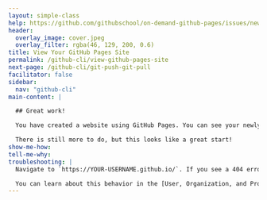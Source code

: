 ```yaml
---
layout: simple-class
help: https://github.com/githubschool/on-demand-github-pages/issues/new?title=I%20need%20help&body=Describe%20what%20you%20need%20help%20with%20here.&labels=Help%20Wanted
header:
  overlay_image: cover.jpeg
  overlay_filter: rgba(46, 129, 200, 0.6)
title: View Your GitHub Pages Site
permalink: /github-cli/view-github-pages-site
next-page: /github-cli/git-push-git-pull
facilitator: false
sidebar:
  nav: "github-cli"
main-content: |

  ## Great work!

  You have created a website using GitHub Pages. You can see your newly published site at `https://YOUR-USERNAME.github.io/`!

  There is still more to do, but this looks like a great start!
show-me-how:
tell-me-why:
troubleshooting: |
  Navigate to `https://YOUR-USERNAME.github.io/`. If you see a 404 error, ensure that your repository is named `YOUR-USERNAME.github.io`. If it is not, you web site will be served at: `https://YOUR-USERNAME.github.io/REPOSITORY-NAME`.

  You can learn about this behavior in the [User, Organization, and Project Pages documentation](https://help.github.com/articles/user-organization-and-project-pages/).
---
```

